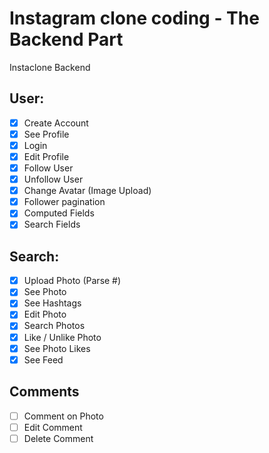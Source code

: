 # Instagram clone coding - The Backend Part

Instaclone Backend

## User:

- [X] Create Account  
- [X] See Profile  
- [X] Login   
- [X] Edit Profile  
- [X] Follow User  
- [X] Unfollow User  
- [X] Change Avatar (Image Upload)  
- [X] Follower pagination  
- [X] Computed Fields  
- [X] Search Fields  

## Search: 

- [X] Upload Photo (Parse #)  
- [X] See Photo   
- [X] See Hashtags   
- [X] Edit Photo  
- [X] Search Photos   
- [X] Like / Unlike Photo  
- [X] See Photo Likes  
- [X] See Feed   

## Comments

- [ ] Comment on Photo  
- [ ] Edit Comment  
- [ ] Delete Comment  